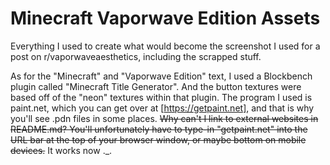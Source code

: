 # Minecraft Vaporwave Edition Assets
 Everything I used to create what would become the screenshot I used for a post on r/vaporwaveaesthetics, including the scrapped stuff.
 
As for the "Minecraft" and "Vaporwave Edition" text, I used a Blockbench plugin called "Minecraft Title Generator". And the button textures were based off of the "neon" textures within that plugin. The program I used is paint.net, which you can get over at [https://getpaint.net], and that is why you'll see .pdn files in some places.
~~Why can't I link to external websites in README.md? You'll unfortunately have to type-in "getpaint.net" into the URL bar at the top of your browser window, or maybe bottom on mobile devices.~~ It works now ._.
